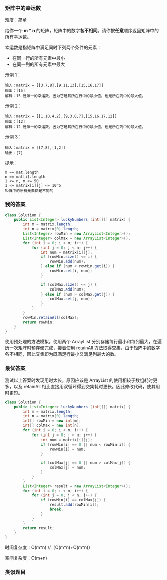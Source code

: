 ### 矩阵中的幸运数

难度：简单



给你一个 **m * n** 的矩阵，矩阵中的数字**各不相同**。请你按**任意**顺序返回矩阵中的所有幸运数。

幸运数是指矩阵中满足同时下列两个条件的元素：

- 在同一行的所有元素中最小
- 在同一列的所有元素中最大

 


示例 1：

```
输入：matrix = [[3,7,8],[9,11,13],[15,16,17]]
输出：[15]
解释：15 是唯一的幸运数，因为它是其所在行中的最小值，也是所在列中的最大值。
```

示例 2：

```
输入：matrix = [[1,10,4,2],[9,3,8,7],[15,16,17,12]]
输出：[12]
解释：12 是唯一的幸运数，因为它是其所在行中的最小值，也是所在列中的最大值。
```

示例 3：

```
输入：matrix = [[7,8],[1,2]]
输出：[7]
```



提示：

    m == mat.length
    n == mat[i].length
    1 <= n, m <= 50
    1 <= matrix[i][j] <= 10^5
    矩阵中的所有元素都是不同的





### 我的答案

```java
class Solution {
    public List<Integer> luckyNumbers (int[][] matrix) {
        int m = matrix.length;
        int n = matrix[0].length;
        List<Integer> rowMin = new ArrayList<Integer>();
        List<Integer> colMax = new ArrayList<Integer>();
        for (int i = 0; i < m; i++) {
            for (int j = 0; j < n; j++) {
                int num = matrix[i][j];
                if (rowMin.size() <= i) {
                    rowMin.add(num);
                } else if (num < rowMin.get(i)) {
                    rowMin.set(i, num);
                }

                if (colMax.size() <= j) {
                    colMax.add(num);
                } else if (num > colMax.get(j)) {
                    colMax.set(j, num);
                }
            }
        }
        rowMin.retainAll(colMax);
        return rowMin;
    }
}
```

使用预处理的方法模拟。使用两个 ArrayList 分别存储每行最小和每列最大，在遍历一次矩阵时预存储完成，接着使用 retainAll 方法取得交集，由于矩阵中的数字各不相同，因此交集即为既满足行最小又满足列最大的数。





### 最优答案

测试以上答案时发现用时太长，原因应该是 ArrayList 的使用相较于数组耗时更多，以及 retainAll 相比直接用双循环得到交集耗时更长。因此修改代码，使其用时更短。

```java
class Solution {
    public List<Integer> luckyNumbers (int[][] matrix) {
        int m = matrix.length;
        int n = matrix[0].length;
        int[] rowMin = new int[m];
        int[] colMax = new int[n];
        for (int i = 0; i < m; i++) {
            for (int j = 0; j < n; j++) {
                int num = matrix[i][j];
                if (rowMin[i] == 0 || num < rowMin[i]) {
                    rowMin[i] = num;
                }

                if (colMax[j] == 0 || num > colMax[j]) {
                    colMax[j] = num;
                }
            }
        }
        List<Integer> result = new ArrayList<Integer>();
        for (int i = 0; i < m; i++) {
            for (int j = 0; j < n; j++) {
                if (rowMin[i] == colMax[j]) {
                    result.add(rowMin[i]);
                    break;
                }
            }
        }
        return result;
    }
}
```



时间复杂度：O(m*n)    //（O(m\*n)+O(m\*n)）

空间复杂度：O(m+n)





### 类似题目

